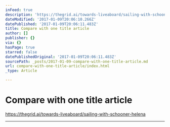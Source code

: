 ```yaml
---
inFeed: true
description: 'https://thegrid.ai/towards-liveaboard/sailing-with-schooner-helena'
dateModified: '2017-01-09T20:06:10.266Z'
datePublished: '2017-01-09T20:06:11.483Z'
title: Compare with one title article
author: []
publisher: {}
via: {}
hasPage: true
starred: false
datePublishedOriginal: '2017-01-09T20:06:11.483Z'
sourcePath: _posts/2017-01-09-compare-with-one-title-article.md
url: compare-with-one-title-article/index.html
_type: Article

---
```

# Compare with one title article

https://thegrid.ai/towards-liveaboard/sailing-with-schooner-helena

---